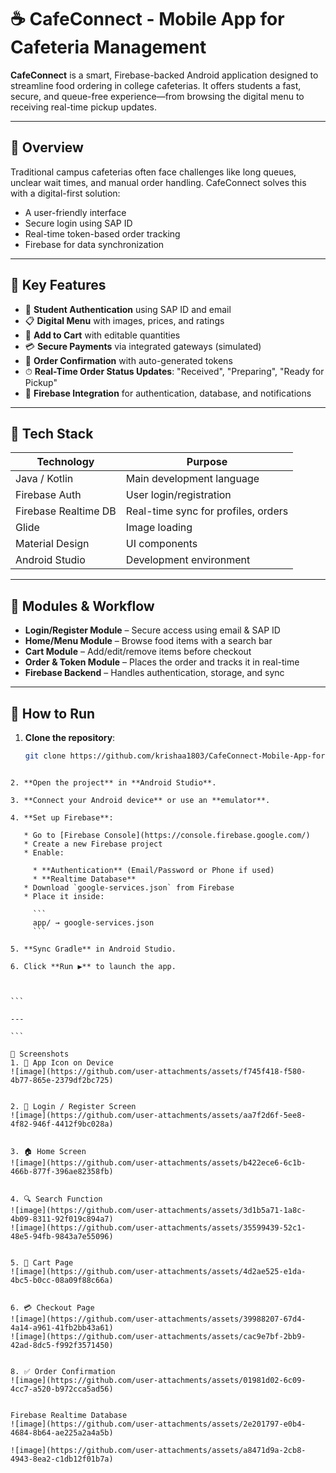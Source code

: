 # ☕ CafeConnect - Mobile App for Cafeteria Management

**CafeConnect** is a smart, Firebase-backed Android application designed to streamline food ordering in college cafeterias. It offers students a fast, secure, and queue-free experience—from browsing the digital menu to receiving real-time pickup updates.

---

## 📱 Overview

Traditional campus cafeterias often face challenges like long queues, unclear wait times, and manual order handling. CafeConnect solves this with a digital-first solution:
- A user-friendly interface
- Secure login using SAP ID
- Real-time token-based order tracking
- Firebase for data synchronization

---

## 🔑 Key Features

- 🔐 **Student Authentication** using SAP ID and email
- 📋 **Digital Menu** with images, prices, and ratings
- 🛒 **Add to Cart** with editable quantities
- 💳 **Secure Payments** via integrated gateways (simulated)
- 🧾 **Order Confirmation** with auto-generated tokens
- ⏱ **Real-Time Order Status Updates**: "Received", "Preparing", "Ready for Pickup"
- 🔔 **Firebase Integration** for authentication, database, and notifications

---

## 🧰 Tech Stack

| Technology         | Purpose                            |
|--------------------|------------------------------------|
| Java / Kotlin      | Main development language          |
| Firebase Auth      | User login/registration            |
| Firebase Realtime DB | Real-time sync for profiles, orders |
| Glide              | Image loading                      |
| Material Design    | UI components                      |
| Android Studio     | Development environment            |

---

## 🧪 Modules & Workflow

- **Login/Register Module** – Secure access using email & SAP ID
- **Home/Menu Module** – Browse food items with a search bar
- **Cart Module** – Add/edit/remove items before checkout
- **Order & Token Module** – Places the order and tracks it in real-time
- **Firebase Backend** – Handles authentication, storage, and sync

---

## 📲 How to Run

1. **Clone the repository**:
   ```bash
   git clone https://github.com/krishaa1803/CafeConnect-Mobile-App-for-Cafeteria-Management-.git
````

2. **Open the project** in **Android Studio**.

3. **Connect your Android device** or use an **emulator**.

4. **Set up Firebase**:

   * Go to [Firebase Console](https://console.firebase.google.com/)
   * Create a new Firebase project
   * Enable:

     * **Authentication** (Email/Password or Phone if used)
     * **Realtime Database**
   * Download `google-services.json` from Firebase
   * Place it inside:

     ```
     app/ → google-services.json
     ```

5. **Sync Gradle** in Android Studio.

6. Click **Run ▶️** to launch the app.



```

---

```

📸 Screenshots
1. 📱 App Icon on Device
![image](https://github.com/user-attachments/assets/f745f418-f580-4b77-865e-2379df2bc725)


2. 🔐 Login / Register Screen
![image](https://github.com/user-attachments/assets/aa7f2d6f-5ee8-4f82-946f-4412f9bc028a)


3. 🏠 Home Screen
![image](https://github.com/user-attachments/assets/b422ece6-6c1b-466b-877f-396ae82358fb)


4. 🔍 Search Function
![image](https://github.com/user-attachments/assets/3d1b5a71-1a8c-4b09-8311-92f019c894a7)
![image](https://github.com/user-attachments/assets/35599439-52c1-48e5-94fb-9843a7e55096)


5. 🛒 Cart Page
![image](https://github.com/user-attachments/assets/4d2ae525-e1da-4bc5-b0cc-08a09f88c66a)


6. 💳 Checkout Page
![image](https://github.com/user-attachments/assets/39988207-67d4-4a14-a961-41fb2bb43a61)
![image](https://github.com/user-attachments/assets/cac9e7bf-2bb9-42ad-8dc5-f992f3571450)


8. ✅ Order Confirmation
![image](https://github.com/user-attachments/assets/01981d02-6c09-4cc7-a520-b972cca5ad56)


Firebase Realtime Database
![image](https://github.com/user-attachments/assets/2e201797-e0b4-4684-8b64-ae225a2a4a5b)

![image](https://github.com/user-attachments/assets/a8471d9a-2cb8-4943-8ea2-c1db12f01b7a)




